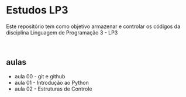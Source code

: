 # Estudos LP3 

Este repositório tem como objetivo  armazenar e controlar os códigos da disciplina Linguagem de Programação 3 - LP3

</br>

## aulas 

- aula 00 - git e github 
- aula 01 - Introdução ao Python
- aula 02 - Estruturas de Controle 